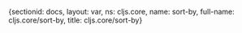 {sectionid: docs, layout: var, ns: cljs.core, name: sort-by, full-name: cljs.core/sort-by,
  title: cljs.core/sort-by}
